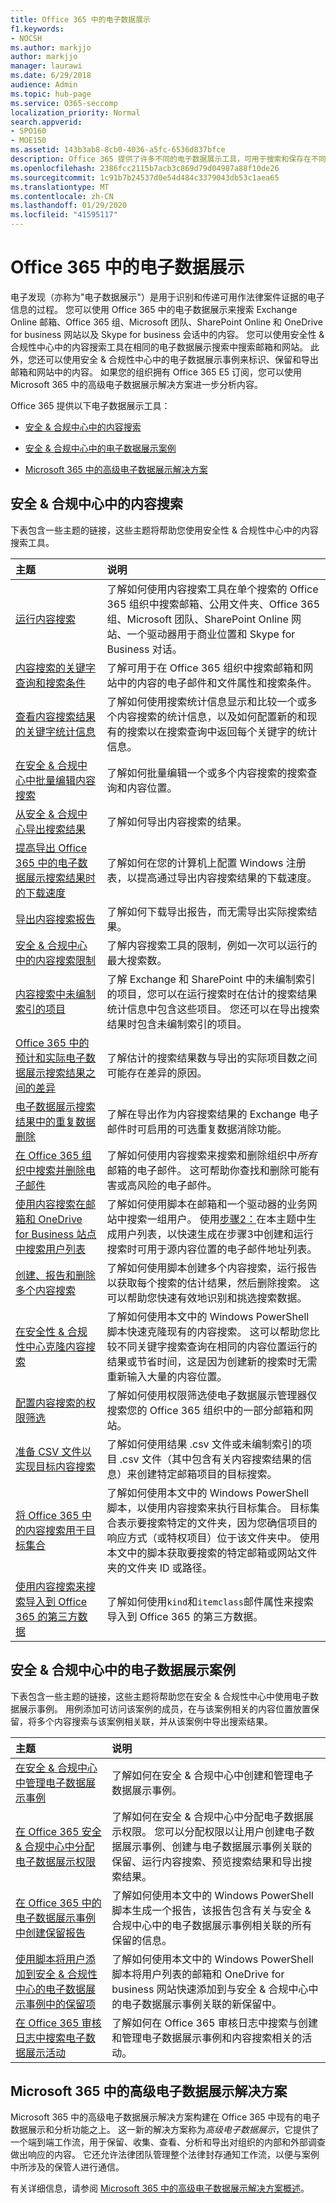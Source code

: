 ```yaml
---
title: Office 365 中的电子数据展示
f1.keywords:
- NOCSH
ms.author: markjjo
author: markjjo
manager: laurawi
ms.date: 6/29/2018
audience: Admin
ms.topic: hub-page
ms.service: O365-seccomp
localization_priority: Normal
search.appverid:
- SPO160
- MOE150
ms.assetid: 143b3ab8-8cb0-4036-a5fc-6536d837bfce
description: Office 365 提供了许多不同的电子数据展示工具，可用于搜索和保存在不同位置（如 Exchange 邮箱、SharePoint 和 OneDrive for Business 网站、Office 365 组和 Skype for business 会话）中找到的内容。
ms.openlocfilehash: 2386fcc2115b7acb3c869d79d04987a88f10de26
ms.sourcegitcommit: 1c91b7b24537d0e54d484c3379043db53c1aea65
ms.translationtype: MT
ms.contentlocale: zh-CN
ms.lasthandoff: 01/29/2020
ms.locfileid: "41595117"
---
```

# <a name="ediscovery-in-office-365"></a>Office 365 中的电子数据展示

电子发现（亦称为"电子数据展示"）是用于识别和传递可用作法律案件证据的电子信息的过程。 您可以使用 Office 365 中的电子数据展示来搜索 Exchange Online 邮箱、Office 365 组、Microsoft 团队、SharePoint Online 和 OneDrive for business 网站以及 Skype for business 会话中的内容。 您可以使用安全性 & 合规性中心中的内容搜索工具在相同的电子数据展示搜索中搜索邮箱和网站。 此外，您还可以使用安全 & 合规性中心中的电子数据展示事例来标识、保留和导出邮箱和网站中的内容。 如果您的组织拥有 Office 365 E5 订阅，您可以使用 Microsoft 365 中的高级电子数据展示解决方案进一步分析内容。
  
Office 365 提供以下电子数据展示工具：
  
- [安全 & 合规中心中的内容搜索](#content-search-in-the-security--compliance-center)
    
- [安全 & 合规中心中的电子数据展示案例](#ediscovery-cases-in-the-security--compliance-center)
    
- [Microsoft 365 中的高级电子数据展示解决方案](#advanced-ediscovery-solution-in-microsoft-365)
    
## <a name="content-search-in-the-security--compliance-center"></a>安全 & 合规中心中的内容搜索

下表包含一些主题的链接，这些主题将帮助您使用安全性 & 合规性中心中的内容搜索工具。
  
|**主题**|**说明**|
|:-----|:-----|
|[运行内容搜索](content-search.md) <br/> |了解如何使用内容搜索工具在单个搜索的 Office 365 组织中搜索邮箱、公用文件夹、Office 365 组、Microsoft 团队、SharePoint Online 网站、一个驱动器用于商业位置和 Skype for Business 对话。  <br/> |
|[内容搜索的关键字查询和搜索条件](keyword-queries-and-search-conditions.md) <br/> |了解可用于在 Office 365 组织中搜索邮箱和网站中的内容的电子邮件和文件属性和搜索条件。  <br/> |
|[查看内容搜索结果的关键字统计信息](view-keyword-statistics-for-content-search.md) <br/> |了解如何使用搜索统计信息显示和比较一个或多个内容搜索的统计信息，以及如何配置新的和现有的搜索以在搜索查询中返回每个关键字的统计信息。  <br/> |
|[在安全 & 合规中心中批量编辑内容搜索](bulk-edit-content-searches.md) <br/> |了解如何批量编辑一个或多个内容搜索的搜索查询和内容位置。  <br/> |
|[从安全 & 合规中心导出搜索结果](export-search-results.md) <br/> |了解如何导出内容搜索的结果。  <br/> |
|[提高导出 Office 365 中的电子数据展示搜索结果时的下载速度](increase-download-speeds-when-exporting-ediscovery-results.md) <br/> |了解如何在您的计算机上配置 Windows 注册表，以提高通过导出内容搜索结果的下载速度。  <br/> |
|[导出内容搜索报告](export-a-content-search-report.md) <br/> |了解如何下载导出报告，而无需导出实际搜索结果。  <br/> |
|[安全 & 合规中心中的内容搜索限制](limits-for-content-search.md) <br/> |了解内容搜索工具的限制，例如一次可以运行的最大搜索数。  <br/> |
|[内容搜索中未编制索引的项目](partially-indexed-items-in-content-search.md) <br/> |了解 Exchange 和 SharePoint 中的未编制索引的项目，您可以在运行搜索时在估计的搜索结果统计信息中包含这些项目。 您还可以在导出搜索结果时包含未编制索引的项目。  <br/> |
|[Office 365 中的预计和实际电子数据展示搜索结果之间的差异](differences-between-estimated-and-actual-ediscovery-search-results.md) <br/> |了解估计的搜索结果数与导出的实际项目数之间可能存在差异的原因。  <br/> |
|[电子数据展示搜索结果中的重复数据删除](de-duplication-in-ediscovery-search-results.md) <br/> |了解在导出作为内容搜索结果的 Exchange 电子邮件时可启用的可选重复数据消除功能。  <br/> |
|[在 Office 365 组织中搜索并删除电子邮件](search-for-and-delete-messages-in-your-organization.md) <br/> |了解如何使用内容搜索来搜索和删除组织中*所有*邮箱的电子邮件。 这可帮助你查找和删除可能有害或高风险的电子邮件。  <br/> |
|[使用内容搜索在邮箱和 OneDrive for Business 站点中搜索用户列表](search-the-mailbox-and-onedrive-for-business-for-a-list-of-users.md) <br/> |了解如何使用脚本在邮箱和一个驱动器的业务网站中搜索一组用户。 使用[步骤2：](search-the-mailbox-and-onedrive-for-business-for-a-list-of-users.md#step-2-generate-a-list-of-users)在本主题中生成用户列表，以快速生成在步骤3中创建和运行搜索时可用于源内容位置的电子邮件地址列表。  <br/> |
|[创建、报告和删除多个内容搜索](create-report-on-and-delete-multiple-content-searches.md) <br/> |了解如何使用脚本创建多个内容搜索，运行报告以获取每个搜索的估计结果，然后删除搜索。 这可以帮助您快速有效地识别和挑选搜索数据。  <br/> |
|[在安全性 & 合规性中心克隆内容搜索](clone-a-content-search.md) <br/> |了解如何使用本文中的 Windows PowerShell 脚本快速克隆现有的内容搜索。 这可以帮助您比较不同关键字搜索查询在相同的内容位置运行的结果或节省时间，这是因为创建新的搜索时无需重新输入大量的内容位置。  <br/> |
|[配置内容搜索的权限筛选](permissions-filtering-for-content-search.md) <br/> |了解如何使用权限筛选使电子数据展示管理器仅搜索您的 Office 365 组织中的一部分邮箱和网站。  <br/> |
|[准备 CSV 文件以实现目标内容搜索](csv-file-for-an-id-list-content-search.md) <br/> |了解如何使用结果 .csv 文件或未编制索引的项目 .csv 文件（其中包含有关内容搜索结果的信息）来创建特定邮箱项目的目标搜索。  <br/> |
|[将 Office 365 中的内容搜索用于目标集合](use-content-search-for-targeted-collections.md) <br/> |了解如何使用本文中的 Windows PowerShell 脚本，以使用内容搜索来执行目标集合。 目标集合表示要搜索特定的文件夹，因为您确信项目的响应方式（或特权项目）位于该文件夹中。 使用本文中的脚本获取要搜索的特定邮箱或网站文件夹的文件夹 ID 或路径。  <br/> |
|[使用内容搜索来搜索导入到 Office 365 的第三方数据](use-content-search-to-search-third-party-data-that-was-imported.md) <br/> |了解如何使用`kind`和`itemclass`邮件属性来搜索导入到 Office 365 的第三方数据。  <br/> |
  
## <a name="ediscovery-cases-in-the-security--compliance-center"></a>安全 & 合规中心中的电子数据展示案例

下表包含一些主题的链接，这些主题将帮助您在安全 & 合规性中心中使用电子数据展示事例。 用例添加可访问该案例的成员，在与该案例相关的内容位置放置保留，将多个内容搜索与该案例相关联，并从该案例中导出搜索结果。
  
|**主题**|**说明**|
|:-----|:-----|
|[在安全 & 合规中心中管理电子数据展示事例](ediscovery-cases.md) <br/> |了解如何在安全 & 合规中心中创建和管理电子数据展示事例。  <br/> |
|[在 Office 365 安全 & 合规中心中分配电子数据展示权限](assign-ediscovery-permissions.md) <br/> |了解如何在安全 & 合规中心中分配电子数据展示权限。 您可以分配权限以让用户创建电子数据展示事例、创建与电子数据展示事例关联的保留、运行内容搜索、预览搜索结果和导出搜索结果。  <br/> |
|[在 Office 365 中的电子数据展示事例中创建保留报告](create-a-report-on-holds-in-ediscovery-cases.md) <br/> |了解如何使用本文中的 Windows PowerShell 脚本生成一个报告，该报告包含有关与安全 & 合规中心中的电子数据展示事例相关联的所有保留的信息。  <br/> |
|[使用脚本将用户添加到安全 & 合规性中心的电子数据展示事例中的保留项](use-a-script-to-add-users-to-a-hold-in-ediscovery.md) <br/> |了解如何使用本文中的 Windows PowerShell 脚本将用户列表的邮箱和 OneDrive for business 网站快速添加到与安全 & 合规中心中的电子数据展示事例关联的新保留中。  <br/> |
|[在 Office 365 审核日志中搜索电子数据展示活动](search-for-ediscovery-activities-in-the-audit-log.md) <br/> |了解如何在 Office 365 审核日志中搜索与创建和管理电子数据展示事例和内容搜索相关的活动。  <br/> |
  
## <a name="advanced-ediscovery-solution-in-microsoft-365"></a>Microsoft 365 中的高级电子数据展示解决方案

Microsoft 365 中的高级电子数据展示解决方案构建在 Office 365 中现有的电子数据展示和分析功能之上。 这一新的解决方案称为*高级电子数据展示*，它提供了一个端到端工作流，用于保留、收集、查看、分析和导出对组织的内部和外部调查做出响应的内容。 它还允许法律团队管理整个法律封存通知工作流，以便与案例中所涉及的保管人进行通信。 

有关详细信息，请参阅 [Microsoft 365 中的高级电子数据展示解决方案概述](overview-ediscovery-20.md)。